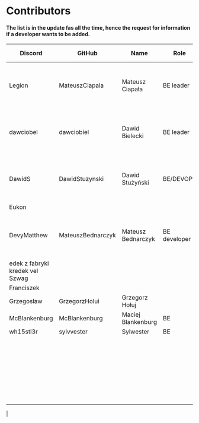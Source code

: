 # Contributors

#### The list is in the update fas all the time, hence the request for information if a developer wants to be added.

| Discord                         | GitHub            | Name               | Role         | Skill  | Registration date                                  |
|---------------------------------|-------------------|--------------------|--------------|--------|----------------------------------------------------|
| Legion                          | MateuszCiapala    | Mateusz Ciapała    | BE leader    |        | Since the application was launched - Jun 21, 2022  |
| dawciobel                       | dawciobiel        | Dawid Bielecki     | BE leader    | senior | Since the application was launched - Jun 21, 2022  |
| DawidS                          | DawidStuzynski    | Dawid Stużyński    | BE/DEVOPS    |        | Since the application was launched - Jun 21, 2022  |
| Eukon                           |                   |                    |              |        | 2022-                                              |
| DevyMatthew                     | MateuszBednarczyk | Mateusz Bednarczyk | BE developer | junior | Since the application was launched - Jun 21, 2022  |
| edek z fabryki kredek vel Szwag |                   |                    |              |        | 2023-                                              |
| Franciszek                      |                   |                    |              |        | 2023-                                              |
| Grzegosław                      | GrzegorzHolui     | Grzegorz Hołuj     |              | junior | 2023-06-24                                         |
| McBlankenburg                   | McBlankenburg     | Maciej Blankenburg | BE           | junior | 2023-                                              |
| wh15stl3r                       | sylvvester        | Sylwester          | BE           | junior |                                                    |
|                                 |                   |                    |              |        | 2023-                                              |
|                                 |                   |                    |              |        | 2023-                                              |
|                                 |                   |                    |              |        | 2023-                                              |
|                                 |                   |                    |              |        | 2023-                                              |
|                                 |                   |                    |              |        | 2023-                                              |
|                                 |                   |                    |              |        | 2023-                                              |
|                                 |                   |                    |              |        | 2023-                                              |
|   
